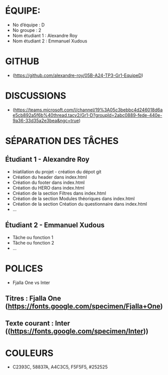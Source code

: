 # ÉQUIPE: 
* No d’équipe : D
* No groupe : 2
* Nom étudiant 1 : Alexandre Roy
* Nom étudiant 2 : Emmanuel Xudous
# GITHUB
* (https://github.com/alexandre-roy/05B-A24-TP3-Gr1-EquipeD)
# DISCUSSIONS 
* (https://teams.microsoft.com/l/channel/19%3A05c3bebbc4d246018d6ae5cb892a5f6b%40thread.tacv2/Gr1-D?groupId=2abc0889-fede-440e-9a36-33d35a2e3bea&ngc=true)
# SÉPARATION DES TÂCHES
## Étudiant 1 - Alexandre Roy
* Iniatilation du projet - création du dépot git
* Création du header dans index.html
* Création du footer dans index.html
* Création du HERO dans index.html
* Création de la section Filtres dans index.html
* Création de la section Modules théoriques dans index.html
* Création de la section Création du questionnaire dans index.html
* ...
## Étudiant 2 - Emmanuel Xudous
* Tâche ou fonction 1
* Tâche ou fonction 2
* ...
# POLICES 
* Fjalla One vs Inter
## Titres : Fjalla One (https://fonts.google.com/specimen/Fjalla+One)
## Texte courant : Inter ((https://fonts.google.com/specimen/Inter))
# COULEURS
* C2393C, 58837A, A4C3C5, F5F5F5, #252525